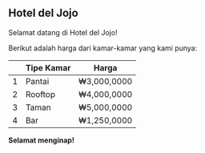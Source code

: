 ## Hotel del Jojo

Selamat datang di Hotel del Jojo!

Berikut adalah harga dari kamar-kamar yang kami punya:

||Tipe Kamar|Harga|
|:---:|:---|:---:|
|1|Pantai|₩3,000,0000|
|2|Rooftop|₩4,000,0000|
|3|Taman|₩5,000,0000|
|4|Bar|₩1,250,0000|

**Selamat menginap!**
